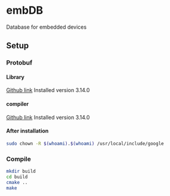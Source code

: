 # embDB
Database for embedded devices

## Setup
### Protobuf
#### Library
[Github link](https://github.com/protocolbuffers/protobuf/blob/master/src/README.md) Installed version 3.14.0

#### compiler
[Github link](http://google.github.io/proto-lens/installing-protoc.html)
Installed version 3.14.0

#### After installation
```bash
sudo chown -R $(whoami).$(whoami) /usr/local/include/google
```

### Compile
```bash
mkdir build
cd build
cmake ..
make
```
